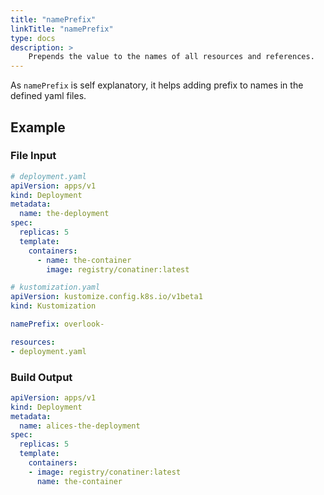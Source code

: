 ```yaml
---
title: "namePrefix"
linkTitle: "namePrefix"
type: docs
description: >
    Prepends the value to the names of all resources and references.
---
```


As `namePrefix` is self explanatory, it helps adding prefix to names in the defined yaml files.

## Example

### File Input

```yaml
# deployment.yaml
apiVersion: apps/v1
kind: Deployment
metadata:
  name: the-deployment
spec:
  replicas: 5
  template:
    containers:
      - name: the-container
        image: registry/conatiner:latest
```

```yaml
# kustomization.yaml
apiVersion: kustomize.config.k8s.io/v1beta1
kind: Kustomization

namePrefix: overlook-

resources:
- deployment.yaml

```

### Build Output

```yaml
apiVersion: apps/v1
kind: Deployment
metadata:
  name: alices-the-deployment
spec:
  replicas: 5
  template:
    containers:
    - image: registry/conatiner:latest
      name: the-container
```